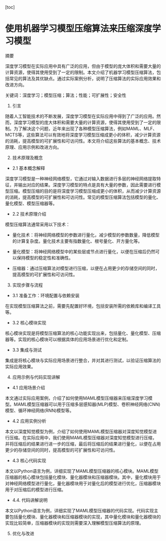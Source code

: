 
[toc]                    
                
                
使用机器学习模型压缩算法来压缩深度学习模型
==================================================

摘要

深度学习模型在实际应用中具有广泛的应用，但由于模型的庞大体积和需要大量的计算资源，使得其使用受到了一定的限制。本文介绍了机器学习模型压缩算法，包括常见的算法及其优缺点。通过实际案例分析，说明了压缩算法的实际应用效果和改进方向。

关键词：深度学习；模型压缩；算法；性能；可扩展性；安全性

1. 引言

随着人工智能技术的不断发展，深度学习模型在实际应用中得到了广泛的应用。然而，深度学习模型的庞大体积和需要大量的计算资源，使得其使用受到了一定的限制。为了解决这个问题，近年来出现了各种模型压缩算法，例如MAML、MLF、MCTS等，这些算法可以有效地将深度学习模型压缩成更小的体积，减少计算资源的消耗，提高模型的可扩展性和可访问性。本文将介绍这些算法的基本概念、技术原理、应用示例和改进方向。

2. 技术原理及概念

- 2.1 基本概念解释

深度学习模型是一种神经网络模型，它通过对输入数据进行多层的神经网络提取特征，并输出对应的结果。深度学习模型的特点是具有大量的参数，因此需要进行模型压缩。模型压缩的目的是将深度学习模型压缩成更小的体积，从而减少计算资源的消耗，提高模型的可扩展性和可访问性。常见的模型压缩算法包括模型的量化、量化模型、模型压缩器等。

- 2.2 技术原理介绍

模型压缩算法通常采用以下技术：

- 量化技术：将神经网络模型的参数进行量化，减少模型的参数数量，降低模型的计算复杂度。量化技术主要有指数量化、根号量化、开方量化等。

- 量化模型：将神经网络模型中的某些层或节点进行量化，以便在压缩后仍然可以保持模型的稳定性和准确性。

- 压缩器：通过压缩算法对模型进行压缩，以便在占用更少的存储空间的同时，提高模型的可扩展性和可访问性。

3. 实现步骤与流程

- 3.1 准备工作：环境配置与依赖安装

在实现模型压缩算法之前，需要先配置好环境，包括安装所需的依赖库和编译工具等。

- 3.2 核心模块实现

核心模块实现是将模型压缩算法的核心功能实现出来，包括量化、量化模型、压缩器等。实现的核心模块可以根据具体的应用场景进行优化和定制。

- 3.3 集成与测试

集成是将核心模块与实际应用场景进行整合，并对其进行测试，以验证压缩算法的实际应用效果。

4. 应用示例与代码实现讲解

- 4.1 应用场景介绍

本文通过实际应用案例，介绍了如何使用MAML模型压缩器来压缩深度学习模型。MAML模型压缩器可以用于压缩多层感知器(MLP)模型、卷积神经网络(CNN)模型、循环神经网络(RNN)模型等。

- 4.2 应用实例分析

本文以深度知觉模型为例，介绍了如何使用MAML模型压缩器对深度知觉模型进行压缩。在实际应用中，我们使用MAML模型压缩器对深度知觉模型进行压缩，并将压缩后的结果进行进一步的压缩，最后将压缩后的结果进行量化，以便在占用更少的存储空间的同时，提高模型的可扩展性和可访问性。

- 4.3 核心代码实现

本文以Python语言为例，详细实现了MAML模型压缩器的核心模块。MAML模型压缩器的核心模块包括量化模块、量化器模块和压缩器模块。其中，量化模块用于对神经网络模型进行量化，量化器模块用于对量化后的模型进行优化，压缩器模块用于对压缩后的模型进行压缩。

- 4.4. 代码讲解说明

本文以Python语言为例，详细实现了MAML模型压缩器的代码实现。代码实现主要包括量化模块、量化器模块和压缩器模块的实现，其中量化模块和量化器模块的实现比较简单，压缩器模块的实现则需要深入理解模型压缩算法的原理。

5. 优化与改进

